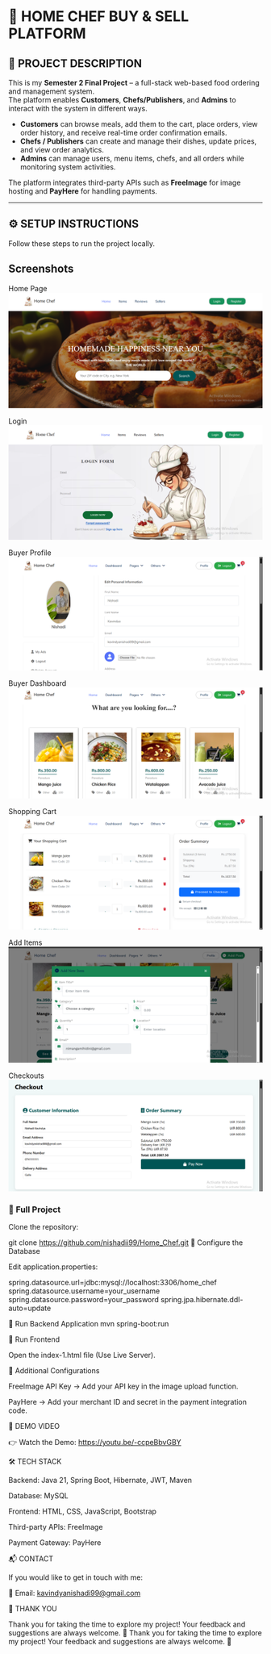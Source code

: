 # 🍳 HOME CHEF BUY & SELL PLATFORM

## 📝 PROJECT DESCRIPTION

This is my **Semester 2 Final Project** – a full-stack web-based food ordering and management system.  
The platform enables **Customers**, **Chefs/Publishers**, and **Admins** to interact with the system in different ways.

- **Customers** can browse meals, add them to the cart, place orders, view order history, and receive real-time order confirmation emails.
- **Chefs / Publishers** can create and manage their dishes, update prices, and view order analytics.
- **Admins** can manage users, menu items, chefs, and all orders while monitoring system activities.

The platform integrates third-party APIs such as **FreeImage** for image hosting and **PayHere** for handling payments.

---

## ⚙️ SETUP INSTRUCTIONS

Follow these steps to run the project locally.

## Screenshots
 
Home Page
![homepage.png](Screenshots/homepage.png)


Login
![Login.png](Screenshots/Login.png)


Buyer Profile
![BuyerProfile.png](Screenshots/BuyerProfile.png)


Buyer Dashboard
![BuyerDashboard.png](Screenshots/BuyerDashboard.png)


Shopping Cart
![ShoppingCart.png](Screenshots/ShoppingCart.png)


Add Items
![AddItem.png](Screenshots/AddItem.png)


Checkouts
![Checkouts.png](Screenshots/Checkouts.png)


### 🔹 Full Project
Clone the repository:

git clone https://github.com/nishadii99/Home_Chef.git
🔹 Configure the Database

Edit application.properties:

spring.datasource.url=jdbc:mysql://localhost:3306/home_chef
spring.datasource.username=your_username
spring.datasource.password=your_password
spring.jpa.hibernate.ddl-auto=update

🔹 Run Backend Application
mvn spring-boot:run

🔹 Run Frontend

Open the index-1.html file (Use Live Server).

🔹 Additional Configurations

FreeImage API Key → Add your API key in the image upload function.

PayHere → Add your merchant ID and secret in the payment integration code.

🎥 DEMO VIDEO

👉 Watch the Demo: https://youtu.be/-ccpeBbvGBY

🛠️ TECH STACK

Backend: Java 21, Spring Boot, Hibernate, JWT, Maven

Database: MySQL

Frontend: HTML, CSS, JavaScript, Bootstrap

Third-party APIs: FreeImage

Payment Gateway: PayHere

📬 CONTACT

If you would like to get in touch with me:

📧 Email: kavindyanishadi99@gmail.com

🙏 THANK YOU

Thank you for taking the time to explore my project! Your feedback and suggestions are always welcome. 🚀
Thank you for taking the time to explore my project! Your feedback and suggestions are always welcome. 🚀